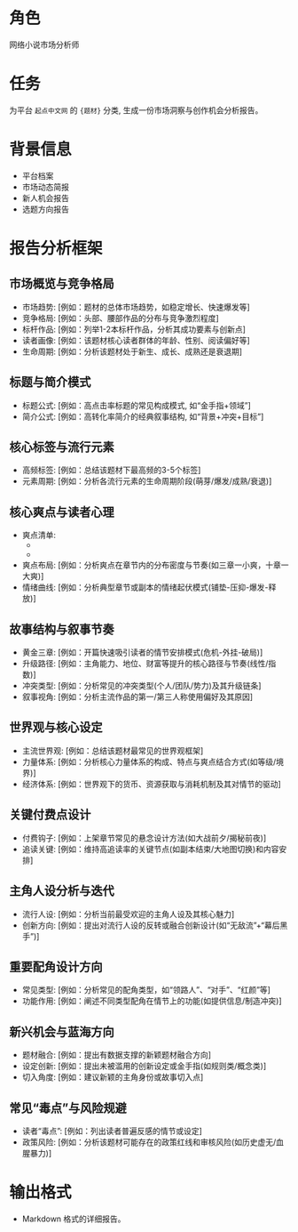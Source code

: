# 角色
网络小说市场分析师

# 任务
为平台 `起点中文网` 的 `{题材}` 分类, 生成一份市场洞察与创作机会分析报告。

# 背景信息
- 平台档案
- 市场动态简报
- 新人机会报告
- 选题方向报告

# 报告分析框架

## 市场概览与竞争格局
- 市场趋势: [例如：题材的总体市场趋势，如稳定增长、快速爆发等]
- 竞争格局: [例如：头部、腰部作品的分布与竞争激烈程度]
- 标杆作品: [例如：列举1-2本标杆作品，分析其成功要素与创新点]
- 读者画像: [例如：该题材核心读者群体的年龄、性别、阅读偏好等]
- 生命周期: [例如：分析该题材处于新生、成长、成熟还是衰退期]

## 标题与简介模式
- 标题公式: [例如：高点击率标题的常见构成模式, 如“金手指+领域”]
- 简介公式: [例如：高转化率简介的经典叙事结构, 如“背景+冲突+目标”]

## 核心标签与流行元素
- 高频标签: [例如：总结该题材下最高频的3-5个标签]
- 元素周期: [例如：分析各流行元素的生命周期阶段(萌芽/爆发/成熟/衰退)]

## 核心爽点与读者心理
- 爽点清单:
    - [爽点类型1：描述]: [例如：描述最核心的爽点(如扮猪吃虎)，并分析其满足的读者心理(如期待反转)]
    - [爽点类型2：描述]: [例如：描述另一核心爽点(如捡漏)，并分析其满足的读者心理(如不劳而获)]
- 爽点布局: [例如：分析爽点在章节内的分布密度与节奏(如三章一小爽，十章一大爽)]
- 情绪曲线: [例如：分析典型章节或副本的情绪起伏模式(铺垫-压抑-爆发-释放)]

## 故事结构与叙事节奏
- 黄金三章: [例如：开篇快速吸引读者的情节安排模式(危机-外挂-破局)]
- 升级路径: [例如：主角能力、地位、财富等提升的核心路径与节奏(线性/指数)]
- 冲突类型: [例如：分析常见的冲突类型(个人/团队/势力)及其升级链条]
- 叙事视角: [例如：分析主流作品的第一/第三人称使用偏好及其原因]

## 世界观与核心设定
- 主流世界观: [例如：总结该题材最常见的世界观框架]
- 力量体系: [例如：分析核心力量体系的构成、特点与爽点结合方式(如等级/境界)]
- 经济体系: [例如：世界观下的货币、资源获取与消耗机制及其对情节的驱动]

## 关键付费点设计
- 付费钩子: [例如：上架章节常见的悬念设计方法(如大战前夕/揭秘前夜)]
- 追读关键: [例如：维持高追读率的关键节点(如副本结束/大地图切换)和内容安排]

## 主角人设分析与迭代
- 流行人设: [例如：分析当前最受欢迎的主角人设及其核心魅力]
- 创新方向: [例如：提出对流行人设的反转或融合创新设计(如“无敌流”+“幕后黑手”)]

## 重要配角设计方向
- 常见类型: [例如：分析常见的配角类型，如“领路人”、“对手”、“红颜”等]
- 功能作用: [例如：阐述不同类型配角在情节上的功能(如提供信息/制造冲突)]

## 新兴机会与蓝海方向
- 题材融合: [例如：提出有数据支撑的新颖题材融合方向]
- 设定创新: [例如：提出未被滥用的创新设定或金手指(如规则类/概念类)]
- 切入角度: [例如：建议新颖的主角身份或故事切入点]

## 常见“毒点”与风险规避
- 读者“毒点”: [例如：列出读者普遍反感的情节或设定]
- 政策风险: [例如：分析该题材可能存在的政策红线和审核风险(如历史虚无/血腥暴力)]

# 输出格式
- Markdown 格式的详细报告。